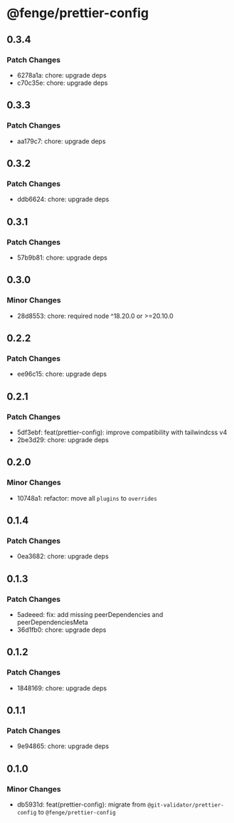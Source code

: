 # @fenge/prettier-config

## 0.3.4

### Patch Changes

- 6278a1a: chore: upgrade deps
- c70c35e: chore: upgrade deps

## 0.3.3

### Patch Changes

- aa179c7: chore: upgrade deps

## 0.3.2

### Patch Changes

- ddb6624: chore: upgrade deps

## 0.3.1

### Patch Changes

- 57b9b81: chore: upgrade deps

## 0.3.0

### Minor Changes

- 28d8553: chore: required node ^18.20.0 or >=20.10.0

## 0.2.2

### Patch Changes

- ee96c15: chore: upgrade deps

## 0.2.1

### Patch Changes

- 5df3ebf: feat(prettier-config): improve compatibility with tailwindcss v4
- 2be3d29: chore: upgrade deps

## 0.2.0

### Minor Changes

- 10748a1: refactor: move all `plugins` to `overrides`

## 0.1.4

### Patch Changes

- 0ea3682: chore: upgrade deps

## 0.1.3

### Patch Changes

- 5adeeed: fix: add missing peerDependencies and peerDependenciesMeta
- 36d1fb0: chore: upgrade deps

## 0.1.2

### Patch Changes

- 1848169: chore: upgrade deps

## 0.1.1

### Patch Changes

- 9e94865: chore: upgrade deps

## 0.1.0

### Minor Changes

- db5931d: feat(prettier-config): migrate from `@git-validator/prettier-config` to `@fenge/prettier-config`
